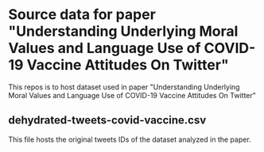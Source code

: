 # Source data for paper "Understanding Underlying Moral Values and Language Use of COVID-19 Vaccine Attitudes On Twitter"
This repos is to host dataset used in paper "Understanding Underlying Moral Values and Language Use of COVID-19 Vaccine Attitudes On Twitter"

## dehydrated-tweets-covid-vaccine.csv
This file hosts the original tweets IDs of the dataset analyzed in the paper.
